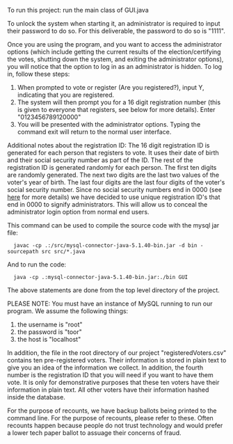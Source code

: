 To run this project: run the main class of GUI.java

To unlock the system when starting it, an administrator is required to
input their password to do so. For this deliverable, the password to do
so is "1111". 

Once you are using the program, and you want to access the administrator options
(which include getting the current results of the election/certifying the votes,
shutting down the system, and exiting the administrator options), you will
notice that the option to log in as an administrator is hidden. To log in,
follow these steps:  

1. When prompted to vote or register (Are you registered?), input Y, indicating that you are registered.  
2. The system will then prompt you for a 16 digit registration number (this is given to everyone that registers, see below for more details). Enter "0123456789120000"
3. You will be presented with the administrator options. Typing the command exit will return to the normal user interface.

Additional notes about the registration ID:
    The 16 digit registration ID is generated for each person that registers to
    vote. It uses their date
    of birth and their social security number as part of the ID. The rest of the
    registration ID is
    generated randomly for each person. The first ten digits are randomly
    generated. The next two digits
    are the last two values of the voter's year of birth. The last four digits
    are the last four digits of
    the voter's social security number. Since no social security numbers end in
    0000 (see [here](https://en.wikipedia.org/wiki/Social_Security_number#Valid_SSNs) for more
    details) we
    have decided to use
    unique registration ID's that end in 0000 to signify administrators. This
    will allow us to conceal the
    administrator login option from normal end users.


This command can be used to compile the source code with the mysql jar file:
```
  javac -cp .:/src/mysql-connector-java-5.1.40-bin.jar -d bin -sourcepath src src/*.java
```
And to run the code:
```
  java -cp .:mysql-connector-java-5.1.40-bin.jar:./bin GUI
```
The above statements are done from the top level directory of the project.

PLEASE NOTE: You must have an instance of MySQL running to run our program. We
assume the following things:
1. the username is "root"
2. the password is "toor"
3. the host is "localhost"

In addition, the file in the root directory of our project "registeredVoters.csv"
contains ten pre-registered voters. Their information is stored in plain text to
give you an idea of the information we collect. In addition, the fourth number is
the registration ID that you will need if you want to have them vote. It is only
for demonstrative purposes that these ten voters have their information in plain
text. All other voters have their information hashed inside the database.

For the purpose of recounts, we have backup ballots being printed to the command
line. For the purpose of recounts, please refer to these. Often recounts happen
because people do not trust technology and would prefer a lower tech paper ballot
to assuage their concerns of fraud.
